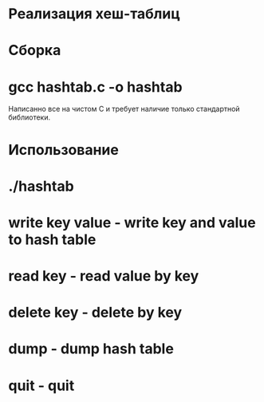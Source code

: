 Реализация хеш-таблиц
=====================

Сборка
======

# gcc hashtab.c -o hashtab
Написанно все на чистом C и требует наличие только стандартной библиотеки.

Использование
=============

# ./hashtab
# write key value - write key and value to hash table
# read key - read value by key
# delete key - delete by key
# dump - dump hash table
# quit - quit
